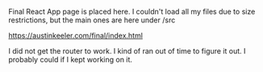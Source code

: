 Final React App page is placed here.
I couldn't load all my files due to size restrictions, but the main ones are here under /src

https://austinkeeler.com/final/index.html

I did not get the router to work. I kind of ran out of time to figure it out. I probably could if I kept working on it.
